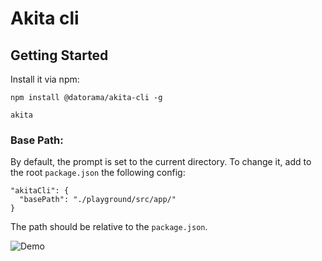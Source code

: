 # Akita cli

## Getting Started

Install it via npm:

```shell
npm install @datorama/akita-cli -g
```

```shell
akita
```

### Base Path:
By default, the prompt is set to the current directory.
To change it, add to the root `package.json` the following config:
```
"akitaCli": {
  "basePath": "./playground/src/app/"
}
```
The path should be relative to the `package.json`.

![Demo](https://media.giphy.com/media/dCDq5fL8AoldTz28L7/giphy.gif)
